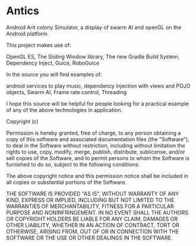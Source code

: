 Antics
======

Android Ant colony Simulator, a display of swarm AI and openGL on the Android platform.


This project makes use of:

OpenGL ES,
The Sliding Window library,
The new Gradle Build System,
Dependency Inject, Guice, RoboGuice

In the source you will find examples of:

android services to play music,
dependency injection with views and POJO objects,
Swarm AI,
Frame rate control,
Threading

I hope this source will be helpful for people looking for a practical example of any of the above technologies in application.


Copyright (c) <year> <copyright holders>

Permission is hereby granted, free of charge, to any person obtaining a copy
of this software and associated documentation files (the "Software"), to deal
in the Software without restriction, including without limitation the rights
to use, copy, modify, merge, publish, distribute, sublicense, and/or sell
copies of the Software, and to permit persons to whom the Software is
furnished to do so, subject to the following conditions:

The above copyright notice and this permission notice shall be included in
all copies or substantial portions of the Software.

THE SOFTWARE IS PROVIDED "AS IS", WITHOUT WARRANTY OF ANY KIND, EXPRESS OR
IMPLIED, INCLUDING BUT NOT LIMITED TO THE WARRANTIES OF MERCHANTABILITY,
FITNESS FOR A PARTICULAR PURPOSE AND NONINFRINGEMENT. IN NO EVENT SHALL THE
AUTHORS OR COPYRIGHT HOLDERS BE LIABLE FOR ANY CLAIM, DAMAGES OR OTHER
LIABILITY, WHETHER IN AN ACTION OF CONTRACT, TORT OR OTHERWISE, ARISING FROM,
OUT OF OR IN CONNECTION WITH THE SOFTWARE OR THE USE OR OTHER DEALINGS IN
THE SOFTWARE.
